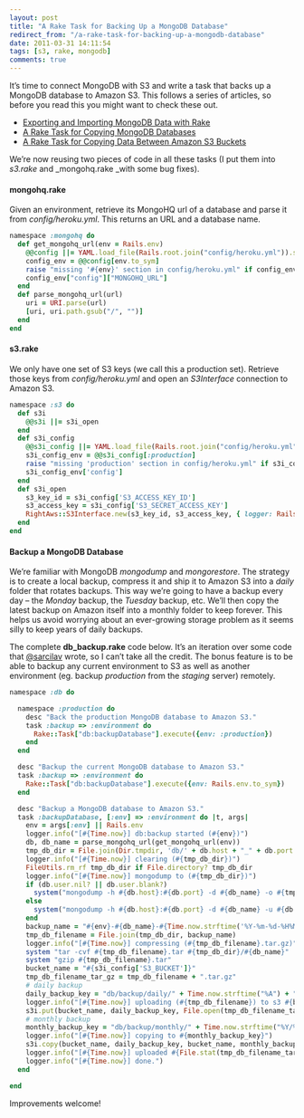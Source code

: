 ```yaml
---
layout: post
title: "A Rake Task for Backing Up a MongoDB Database"
redirect_from: "/a-rake-task-for-backing-up-a-mongodb-database"
date: 2011-03-31 14:11:54
tags: [s3, rake, mongodb]
comments: true
---
```

It’s time to connect MongoDB with S3 and write a task that backs up a MongoDB database to Amazon S3. This follows a series of articles, so before you read this you might want to check these out.

- [Exporting and Importing MongoDB Data with Rake](/seeding-exporting-and-importing-mongodb-data-with-rake)
- [A Rake Task for Copying MongoDB Databases](/a-rake-task-for-copying-mongodb-databases)
- [A Rake Task for Copying Data Between Amazon S3 Buckets](/a-rake-task-for-copying-data-between-amazon-s3-buckets)

We’re now reusing two pieces of code in all these tasks (I put them into _s3.rake_ and _mongohq.rake _with some bug fixes).

#### mongohq.rake

Given an environment, retrieve its MongoHQ url of a database and parse it from _config/heroku.yml_. This returns an URL and a database name.

```ruby
namespace :mongohq do
  def get_mongohq_url(env = Rails.env)
    @@config ||= YAML.load_file(Rails.root.join("config/heroku.yml")).symbolize_keys
    config_env = @@config[env.to_sym]
    raise "missing '#{env}' section in config/heroku.yml" if config_env.nil?
    config_env["config"]["MONGOHQ_URL"]
  end
  def parse_mongohq_url(url)
    uri = URI.parse(url)
    [uri, uri.path.gsub("/", "")]
  end
end
```

#### s3.rake

We only have one set of S3 keys (we call this a production set). Retrieve those keys from _config/heroku.yml_ and open an _S3Interface_ connection to Amazon S3.

```ruby
namespace :s3 do
  def s3i
    @@s3i ||= s3i_open
  end
  def s3i_config
    @@s3i_config ||= YAML.load_file(Rails.root.join("config/heroku.yml")).symbolize_keys
    s3i_config_env = @@s3i_config[:production]
    raise "missing 'production' section in config/heroku.yml" if s3i_config_env.nil?
    s3i_config_env['config']
  end
  def s3i_open
    s3_key_id = s3i_config['S3_ACCESS_KEY_ID']
    s3_access_key = s3i_config['S3_SECRET_ACCESS_KEY']
    RightAws::S3Interface.new(s3_key_id, s3_access_key, { logger: Rails.logger })
  end
end
```

#### Backup a MongoDB Database

We’re familiar with MongoDB _mongodump_ and _mongorestore_. The strategy is to create a local backup, compress it and ship it to Amazon S3 into a _daily_ folder that rotates backups. This way we’re going to have a backup every day – the _Monday_ backup, the _Tuesday_ backup, etc. We’ll then copy the latest backup on Amazon itself into a monthly folder to keep forever. This helps us avoid worrying about an ever-growing storage problem as it seems silly to keep years of daily backups.

The complete **db_backup.rake** code below. It’s an iteration over some code that [@sarcilav](http://blog.sarcilav.com/) wrote, so I can’t take all the credit. The bonus feature is to be able to backup any current environment to S3 as well as another environment (eg. backup _production_ from the _staging_ server) remotely.

```ruby
namespace :db do

  namespace :production do
    desc "Back the production MongoDB database to Amazon S3."
    task :backup => :environment do
      Rake::Task["db:backupDatabase"].execute({env: :production})
    end
  end

  desc "Backup the current MongoDB database to Amazon S3."
  task :backup => :environment do
    Rake::Task["db:backupDatabase"].execute({env: Rails.env.to_sym})
  end

  desc "Backup a MongoDB database to Amazon S3."
  task :backupDatabase, [:env] => :environment do |t, args|
    env = args[:env] || Rails.env
    logger.info("[#{Time.now}] db:backup started (#{env})")
    db, db_name = parse_mongohq_url(get_mongohq_url(env))
    tmp_db_dir = File.join(Dir.tmpdir, 'db/' + db.host + "_" + db.port.to_s)
    logger.info("[#{Time.now}] clearing (#{tmp_db_dir})")
    FileUtils.rm_rf tmp_db_dir if File.directory? tmp_db_dir
    logger.info("[#{Time.now}] mongodump to (#{tmp_db_dir})")
    if (db.user.nil? || db.user.blank?)
      system("mongodump -h #{db.host}:#{db.port} -d #{db_name} -o #{tmp_db_dir}")
    else
      system("mongodump -h #{db.host}:#{db.port} -d #{db_name} -u #{db.user} -p#{db.password} -o #{tmp_db_dir}")
    end
    backup_name = "#{env}-#{db_name}-#{Time.now.strftime('%Y-%m-%d-%H%M%S')}"
    tmp_db_filename = File.join(tmp_db_dir, backup_name)
    logger.info("[#{Time.now}] compressing (#{tmp_db_filename}.tar.gz)")
    system "tar -cvf #{tmp_db_filename}.tar #{tmp_db_dir}/#{db_name}"
    system "gzip #{tmp_db_filename}.tar"
    bucket_name = "#{s3i_config['S3_BUCKET']}"
    tmp_db_filename_tar_gz = tmp_db_filename + ".tar.gz"
    # daily backup
    daily_backup_key = "db/backup/daily/" + Time.now.strftime("%A") + "/" + db_name + ".tar.gz"
    logger.info("[#{Time.now}] uploading (#{tmp_db_filename}) to s3 #{bucket_name}/#{daily_backup_key}")
    s3i.put(bucket_name, daily_backup_key, File.open(tmp_db_filename_tar_gz))
    # monthly backup
    monthly_backup_key = "db/backup/monthly/" + Time.now.strftime("%Y/%B") + "/" + db_name + ".tar.gz"
    logger.info("[#{Time.now}] copying to #{monthly_backup_key}")
    s3i.copy(bucket_name, daily_backup_key, bucket_name, monthly_backup_key)
    logger.info("[#{Time.now}] uploaded #{File.stat(tmp_db_filename_tar_gz).size} byte(s)")
    logger.info("[#{Time.now}] done.")
  end

end
```

Improvements welcome!
